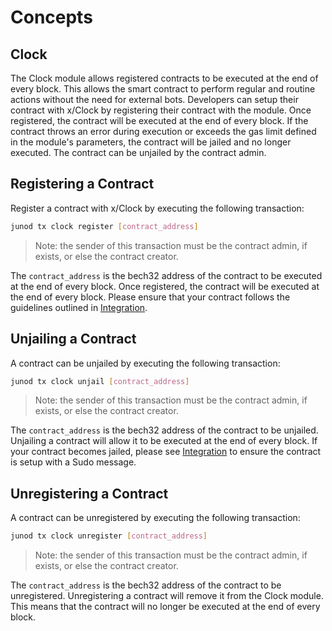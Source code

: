 <!--
order: 1
-->

# Concepts

## Clock

The Clock module allows registered contracts to be executed at the end of every block. This allows the smart contract to perform regular and routine actions without the need for external bots. Developers can setup their contract with x/Clock by registering their contract with the module. Once registered, the contract will be executed at the end of every block. If the contract throws an error during execution or exceeds the gas limit defined in the module's parameters, the contract will be jailed and no longer executed. The contract can be unjailed by the contract admin.

## Registering a Contract

Register a contract with x/Clock by executing the following transaction:

```bash
junod tx clock register [contract_address]
```

> Note: the sender of this transaction must be the contract admin, if exists, or else the contract creator.

The `contract_address` is the bech32 address of the contract to be executed at the end of every block. Once registered, the contract will be executed at the end of every block. Please ensure that your contract follows the guidelines outlined in [Integration](03_integration.md). 

## Unjailing a Contract

A contract can be unjailed by executing the following transaction:

```bash
junod tx clock unjail [contract_address]
```

> Note: the sender of this transaction must be the contract admin, if exists, or else the contract creator.

The `contract_address` is the bech32 address of the contract to be unjailed. Unjailing a contract will allow it to be executed at the end of every block. If your contract becomes jailed, please see [Integration](03_integration.md) to ensure the contract is setup with a Sudo message. 

## Unregistering a Contract

A contract can be unregistered by executing the following transaction:

```bash
junod tx clock unregister [contract_address]
```

> Note: the sender of this transaction must be the contract admin, if exists, or else the contract creator.

The `contract_address` is the bech32 address of the contract to be unregistered. Unregistering a contract will remove it from the Clock module. This means that the contract will no longer be executed at the end of every block.